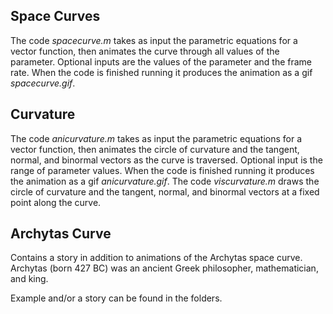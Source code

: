 ## Space Curves
The code *spacecurve.m* takes as input the parametric equations for a vector function, then animates the curve through all values of the parameter. Optional inputs are the values of the parameter and the frame rate. When the code is finished running it produces the animation as a gif *spacecurve.gif*.

## Curvature
The code *anicurvature.m* takes as input the parametric equations for a vector function, then animates the circle of curvature and the tangent, normal, and binormal vectors as the curve is traversed. Optional input is the range of parameter values. When the code is finished running it produces the animation as a gif *anicurvature.gif*. The code *viscurvature.m* draws the circle of curvature and the tangent, normal, and binormal vectors at a fixed point along the curve.

## Archytas Curve
Contains a story in addition to animations of the Archytas space curve. Archytas (born 427 BC) was an ancient Greek philosopher, mathematician, and king.

Example and/or a story can be found in the folders.
